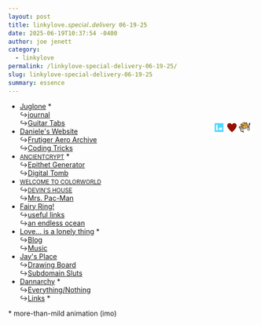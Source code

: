 ```yaml
---
layout: post
title: 𝚕𝚒𝚗𝚔𝚢𝚕𝚘𝚟𝚎.𝘴𝘱𝘦𝘤𝘪𝘢𝘭.𝘥𝘦𝘭𝘪𝘷𝘦𝘳𝘺 𝟶𝟼-𝟷𝟿-𝟸𝟻
date: 2025-06-19T10:37:54 -0400
author: joe jenett
category:
  - linkylove
permalink: /linkylove-special-delivery-06-19-25/
slug: linkylove-special-delivery-06-19-25
summary: essence
---
```

<a href="https://neocities.org/"><img src="/images/iwhn.png" alt="" title=".𝘸𝘦𝘣𝘵𝘩𝘪𝘯𝘨𝘴 𝘭𝘰𝘷𝘦𝘴 𝘯𝘦𝘰𝘤𝘪𝘵𝘪𝘦𝘴!" width="88" style="position:relative;float:right;width:88px;margin:36px 3px 0 0;"></a>
<ul class="linkylove">
	<li><a title="Juglone" href="https://juglone.neocities.org/">Juglone</a> *<br>&#8618;<a href="https://juglone.neocities.org/journalpage1">journal</a><br>&#8618;<a href="https://juglone.neocities.org/tabs">Guitar Tabs</a></li>
	<li><a title="Daniele" href="https://daniele63.com/">Daniele's Website</a><br>&#8618;<a title="Frutiger Aero Archive" href="https://frutigeraeroarchive.org/">Frutiger Aero Archive</a><br>&#8618;<a href="https://daniele63.com/coding_tricks">Coding Tricks</a></li>
	<li><a title="Reliquia" href="https://ancientcrypt.neocities.org/"><small>ANCIENTCRYPT</small></a> *<br>&#8618;<a href="https://ancientcrypt.neocities.org/epithet">Epithet Generator</a><br>&#8618;<a title="An online repository for ephemera of note useful to me." href="https://ancientcrypt.neocities.org/digitaltomb">Digital Tomb</a></li>
	<li><a title="Devin" href="https://colorworld.world/"><small>WELCOME TO COLORWORLD</small></a><br>&#8618;<a href="https://colorworld.world/follow"><small>DEVIN'S HOUSE</small></a><br>&#8618;<a href="https://colorworld.world/mrs-pacman">Mrs. Pac-Man</a></li>
	<li><a title="evilperson" href="https://evilperson.neocities.org/">Fairy Ring!</a><br>&#8618;<a href="https://evilperson.neocities.org/pages/links">useful links</a><br>&#8618;<a title="yapping. . ." href="https://evilperson.neocities.org/pages/diary">an endless ocean</a></li>
	<li><a title="kkb" href="https://kkb.online/">Love... is a lonely thing</a> *<br>&#8618;<a href="https://kkb.online/spiral5">Blog</a><br>&#8618;<a href="https://kkb.online/spiral3">Music</a></li>
	<li><a title="Jay" href="https://jaysplace.neocities.org/">Jay's Place</a><br>&#8618;<a href="https://jaysplace.neocities.org/drawing">Drawing Board</a><br>&#8618;<a href="https://jaysplace.neocities.org/subdomains/">Subdomain Sluts</a></li>
	<li><a title="Dann" href="https://dannarchy.com/">Dannarchy</a> *<br>&#8618;<a title="an e-zine about almost anything" href="https://dannarchy.com/en/">Everything/Nothing</a><br>&#8618;<a href="https://dannarchy.com/#links">Links</a> *</li>
</ul>
<p>
	* more-than-mild animation (imo)
</p>
<a href="https://brid.gy/publish/mastodon"></a>